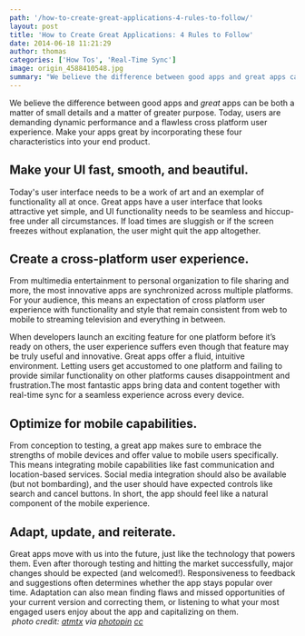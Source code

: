 ```yaml
---
path: '/how-to-create-great-applications-4-rules-to-follow/'
layout: post
title: 'How to Create Great Applications: 4 Rules to Follow'
date: 2014-06-18 11:21:29
author: thomas
categories: ['How Tos', 'Real-Time Sync']
image: origin_4588410548.jpg
summary: "We believe the difference between good apps and great apps can be both a matter of small details and a matter of greater purpose. Today, users are demanding dynamic performance and a flawless cross platform user experience. Make your apps great by incorporating these four characteristics into your end product."
---
```

We believe the difference between good apps and <i>great</i> apps can be both a matter of small details and a matter of greater purpose. Today, users are demanding dynamic performance and a flawless cross platform user experience. Make your apps great by incorporating these four characteristics into your end product.<!--more-->
<h2><b>Make your UI fast, smooth, and beautiful.</b></h2>
Today's user interface needs to be a work of art and an exemplar of functionality all at once. Great apps have a user interface that looks attractive yet simple, and UI functionality needs to be seamless and hiccup-free under all circumstances. If load times are sluggish or if the screen freezes without explanation, the user might quit the app altogether.
<h2><b>Create a cross-platform user experience.</b></h2>
From multimedia entertainment to personal organization to file sharing and more, the most innovative apps are synchronized across multiple platforms. For your audience, this means an expectation of cross platform user experience with functionality and style that remain consistent from web to mobile to streaming television and everything in between.

When developers launch an exciting feature for one platform before it’s ready on others, the user experience suffers even though that feature may be truly useful and innovative. Great apps offer a fluid, intuitive environment. Letting users get accustomed to one platform and failing to provide similar functionality on other platforms causes disappointment and frustration.The most fantastic apps bring data and content together with real-time sync for a seamless experience across every device.
<h2><b>Optimize for mobile capabilities.</b></h2>
From conception to testing, a great app makes sure to embrace <span id="content_comment_plugin_1402502823717" class="content_comment_plugin_span_class" title="Should we try to make some of these phrases more "dumbed down" or "easy to understand?"  -----Agreed. Made changes to sentence throughout." data-commenttext="Should we try to make some of these phrases more "dumbed down" or "easy to understand?"  -----Agreed. Made changes to sentence throughout.">the strengths of mobile devices and offer value to mobile users specifically. <span id="content_comment_plugin_1402502823718" class="content_comment_plugin_span_class" title="I changed this here because I felt like this fit in better with "exploits the strengths." We could delete the last sentence and just start here instead.   -----I see what you mean! Deleting the previous sentence did seem like the natural solution." data-commenttext="I changed this here because I felt like this fit in better with "exploits the strengths." We could delete the last sentence and just start here instead.   -----I see what you mean! Deleting the previous sentence did seem like the natural solution.">This means integrating mobile capabilities like fast communication and location-based services. Social media integration should also be available (but not bombarding), and the user should have expected controls like search and cancel buttons. In short, the app should feel like a natural component of the mobile experience.</span></span>
<h2><b>Adapt, update, and reiterate.</b></h2>
Great apps move with us into the future, just like the technology that powers them. Even after thorough testing and hitting the market successfully, major changes should be expected (and welcomed!). Responsiveness to feedback and suggestions often determines whether the app stays popular over time. Adaptation can also mean finding flaws and missed opportunities of your current version and correcting them, or listening to what your most engaged users enjoy about the app and capitalizing on them.

<address> photo credit: <a href="http://www.flickr.com/photos/atmtx/4588410548/">atmtx</a> via <a href="http://photopin.com">photopin</a> <a href="http://creativecommons.org/licenses/by-nc-nd/2.0/">cc</a></address>